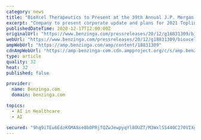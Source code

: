 ```yaml
---
category: news
title: "BioXcel Therapeutics to Present at the 39th Annual J.P. Morgan Healthcare Conference"
excerpt: "Company to present corporate update and plans for 2021 Topline TRANQUILITY data expected to be reported by mid-January NEW HAVEN, Conn., Dec. 17, 2020 (GLOBE NEWSWIRE)"
publishedDateTime: 2020-12-17T12:00:00Z
originalUrl: "https://www.benzinga.com/pressreleases/20/12/g18831309/bioxcel-therapeutics-to-present-at-the-39th-annual-j-p-morgan-healthcare-conference"
webUrl: "https://www.benzinga.com/pressreleases/20/12/g18831309/bioxcel-therapeutics-to-present-at-the-39th-annual-j-p-morgan-healthcare-conference"
ampWebUrl: "https://amp.benzinga.com/amp/content/18831309"
cdnAmpWebUrl: "https://amp-benzinga-com.cdn.ampproject.org/c/s/amp.benzinga.com/amp/content/18831309"
type: article
quality: 32
heat: 32
published: false

provider:
  name: Benzinga.com
  domain: benzinga.com

topics:
  - AI in Healthcare
  - AI

secured: "9hq9iTEu6EdzKGMA8se8bOPRjTQZwJewpyqYl8OUZT/M3WxlS5440C270VIXgCNjQZv10HcWleg8lRR3WQ+KbPWPIyr4zfnH/TFEmH3HqcM9KV24lMPaKewc/g5sBVwsC4XESZ3WqnKhUvXdXYNOtlm0e3/yzjR61y8UIv5qURNe2LSIsHsZTxPFrKCgU+1oHUQwPIxEcU9EIvwf6uf+MjpZTO/ynU+/wHQ/GnDJHWo+zfs3qpILtPVXhJvVPubgKyo9y6uIYI3Q43ZE1cv0Tr13zkRvUUKu4usdKvz2w2gsjPhVQ4z7QhM3oSGCm0XSzwbpG/M5JUW0lo9wutD7JZcDA8Ge1VCx05pPan1nvuA=;6vPs6UKkv/SKe36uC/0tHA=="
---
```


